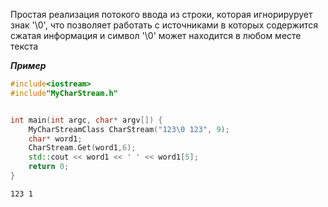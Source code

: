 Простая реализация потокого ввода из строки, которая игнорирурует знак '\0', что позволяет работать с источниками в которых содержится сжатая информация и символ '\0' может находится в любом месте текста

***Пример*** 
```c++
#include<iostream>
#include"MyCharStream.h"


int main(int argc, char* argv[]) {
	MyCharStreamClass CharStream("123\0 123", 9);
	char* word1;
	CharStream.Get(word1,6);
	std::cout << word1 << ' ' << word1[5];
	return 0;
}
```

```Output
123 1
```
